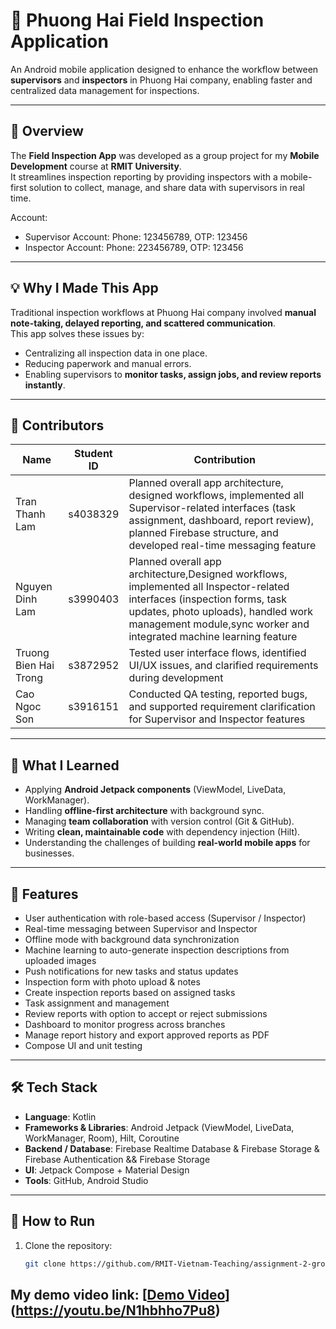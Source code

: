 # 📱 Phuong Hai Field Inspection Application

An Android mobile application designed to enhance the workflow between **supervisors** and **inspectors** in Phuong Hai company, enabling faster and centralized data management for inspections.

---

## 📖 Overview
The **Field Inspection App** was developed as a group project for my **Mobile Development** course at **RMIT University**.  
It streamlines inspection reporting by providing inspectors with a mobile-first solution to collect, manage, and share data with supervisors in real time.


Account:
- Supervisor Account: Phone: 123456789, OTP: 123456
- Inspector Account: Phone: 223456789, OTP: 123456
---

## 💡 Why I Made This App
Traditional inspection workflows at Phuong Hai company involved **manual note-taking, delayed reporting, and scattered communication**.  
This app solves these issues by:
- Centralizing all inspection data in one place.
- Reducing paperwork and manual errors.
- Enabling supervisors to **monitor tasks, assign jobs, and review reports instantly**.

---

## 👥 Contributors

| Name                  | Student ID | Contribution |
|-----------------------|------------|--------------|
| Tran Thanh Lam        | s4038329   | Planned overall app architecture, designed workflows, implemented all Supervisor-related interfaces (task assignment, dashboard, report review), planned Firebase structure, and developed real-time messaging feature |
| Nguyen Dinh Lam       | s3990403   | Planned overall app architecture,Designed workflows, implemented all Inspector-related interfaces (inspection forms, task updates, photo uploads), handled work management module,sync worker and integrated machine learning feature |
| Truong Bien Hai Trong | s3872952   | Tested user interface flows, identified UI/UX issues, and clarified requirements during development |
| Cao Ngoc Son          | s3916151   | Conducted QA testing, reported bugs, and supported requirement clarification for Supervisor and Inspector features |
---

## 🎯 What I Learned
- Applying **Android Jetpack components** (ViewModel, LiveData, WorkManager).
- Handling **offline-first architecture** with background sync.
- Managing **team collaboration** with version control (Git & GitHub).
- Writing **clean, maintainable code** with dependency injection (Hilt).
- Understanding the challenges of building **real-world mobile apps** for businesses.

---

## 🚀 Features
- User authentication with role-based access (Supervisor / Inspector)
- Real-time messaging between Supervisor and Inspector
- Offline mode with background data synchronization
- Machine learning to auto-generate inspection descriptions from uploaded images
- Push notifications for new tasks and status updates 
- Inspection form with photo upload & notes
- Create inspection reports based on assigned tasks 
- Task assignment and management
- Review reports with option to accept or reject submissions
- Dashboard to monitor progress across branches
- Manage report history and export approved reports as PDF
- Compose UI and unit testing 
---

## 🛠 Tech Stack
- **Language**: Kotlin
- **Frameworks & Libraries**: Android Jetpack (ViewModel, LiveData, WorkManager, Room), Hilt, Coroutine
- **Backend / Database**: Firebase Realtime Database & Firebase Storage & Firebase Authentication && Firebase Storage
- **UI**: Jetpack Compose + Material Design
- **Tools**: GitHub, Android Studio

---

## 📂 How to Run
1. Clone the repository:
   ```bash
   git clone https://github.com/RMIT-Vietnam-Teaching/assignment-2-group-donut

## My demo video link: [[Demo Video]()](https://youtu.be/N1hbhho7Pu8)
